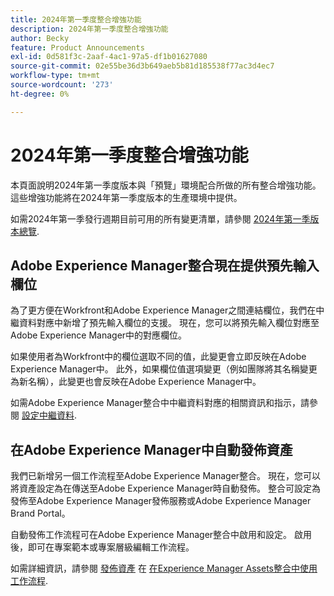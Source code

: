 ```yaml
---
title: 2024年第一季度整合增強功能
description: 2024年第一季度整合增強功能
author: Becky
feature: Product Announcements
exl-id: 0d581f3c-2aaf-4ac1-97a5-df1b01627080
source-git-commit: 02e55be36d3b649aeb5b81d185538f77ac3d4ec7
workflow-type: tm+mt
source-wordcount: '273'
ht-degree: 0%

---
```


# 2024年第一季度整合增強功能

本頁面說明2024年第一季度版本與「預覽」環境配合所做的所有整合增強功能。 這些增強功能將在2024年第一季度版本的生產環境中提供。

如需2024年第一季發行週期目前可用的所有變更清單，請參閱 [2024年第一季版本總覽](/help/quicksilver/product-announcements/product-releases/24-q1-release-activity/24-q1-release-overview.md).

## Adobe Experience Manager整合現在提供預先輸入欄位

為了更方便在Workfront和Adobe Experience Manager之間連結欄位，我們在中繼資料對應中新增了預先輸入欄位的支援。 現在，您可以將預先輸入欄位對應至Adobe Experience Manager中的對應欄位。

如果使用者為Workfront中的欄位選取不同的值，此變更會立即反映在Adobe Experience Manager中。 此外，如果欄位值選項變更（例如團隊將其名稱變更為新名稱），此變更也會反映在Adobe Experience Manager中。

如需Adobe Experience Manager整合中中繼資料對應的相關資訊和指示，請參閱 [設定中繼資料](/help/quicksilver/administration-and-setup/configure-integrations/configure-aacs-integration.md#set-up-metadata-optional).

## 在Adobe Experience Manager中自動發佈資產

我們已新增另一個工作流程至Adobe Experience Manager整合。 現在，您可以將資產設定為在傳送至Adobe Experience Manager時自動發佈。 整合可設定為發佈至Adobe Experience Manager發佈服務或Adobe Experience Manager Brand Portal。

自動發佈工作流程可在Adobe Experience Manager整合中啟用和設定。 啟用後，即可在專案範本或專案層級編輯工作流程。

如需詳細資訊，請參閱 [發佈資產](/help/quicksilver/documents/adobe-workfront-for-experience-manager-assets-essentials/use-aem-workflows.md#publishing-assets) 在 [在Experience Manager Assets整合中使用工作流程](/help/quicksilver/documents/adobe-workfront-for-experience-manager-assets-essentials/use-aem-workflows.md).
